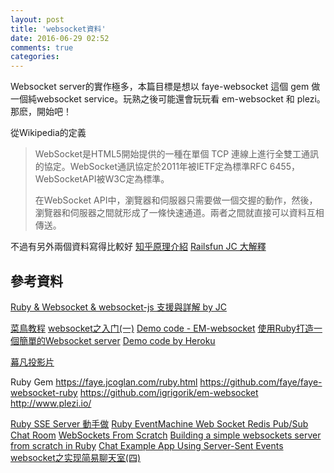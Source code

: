 ```yaml
---
layout: post
title: 'websocket資料'
date: 2016-06-29 02:52
comments: true
categories: 
---
```

Websocket server的實作極多，本篇目標是想以 faye-websocket 這個 gem 做一個純websocket service。玩熟之後可能還會玩玩看 em-websocket 和 plezi。那麽，開始吧！

從Wikipedia的定義
> WebSocket是HTML5開始提供的一種在單個 TCP 連線上進行全雙工通訊的協定。WebSocket通訊協定於2011年被IETF定為標準RFC 6455，WebSocketAPI被W3C定為標準。
>
> 在WebSocket API中，瀏覽器和伺服器只需要做一個交握的動作，然後，瀏覽器和伺服器之間就形成了一條快速通道。兩者之間就直接可以資料互相傳送。

不過有另外兩個資料寫得比較好
[知乎原理介紹](https://www.zhihu.com/question/20215561)
[Railsfun JC 大解釋](http://railsfun.tw/t/rails-websocket/498/3)


## 參考資料

[Ruby & Websocket & websocket-js 支援與詳解 by JC](http://jokercatz.blogspot.tw/2013/04/ruby-websocket.html)

[菜鳥教程](http://www.runoob.com/html/html5-websocket.html)
[websocket之入门(一)](https://www.rails365.net/articles/websocket-zhi-ru-men-yi)
[Demo code - EM-websocket](https://blog.engineyard.com/2013/getting-started-with-ruby-and-websockets)
[使用Ruby打造一個簡單的Websocket server](http://blog.liveneeq.com/tech/2015/12/16/simple-websocket-server-in-ruby.html)
[Demo code by Heroku](https://devcenter.heroku.com/articles/ruby-websockets)

[幕凡投影片](http://www.slideshare.net/ryudoawaru/rt28-29828529)


Ruby Gem
https://faye.jcoglan.com/ruby.html
https://github.com/faye/faye-websocket-ruby
https://github.com/igrigorik/em-websocket
http://www.plezi.io/

[Ruby SSE Server 動手做](http://tonytonyjan.net/2015/11/05/concurrent-ruby/)
[Ruby EventMachine Web Socket Redis Pub/Sub Chat Room](http://ericlondon.com/2014/03/04/ruby-eventmachine-web-socket-redis-pub-sub-chat-room.html)
[WebSockets From Scratch](https://blog.pusher.com/websockets-from-scratch/)
[Building a simple websockets server from scratch in Ruby](http://blog.honeybadger.io/building-a-simple-websockets-server-from-scratch-in-ruby/)
[Chat Example App Using Server-Sent Events](https://robots.thoughtbot.com/chat-example-app-using-server-sent-events)
[websocket之实现简易聊天室(四)](https://www.rails365.net/articles/websocket-zhi-shi-xian-jian-yi-liao-tian-shi-si)

